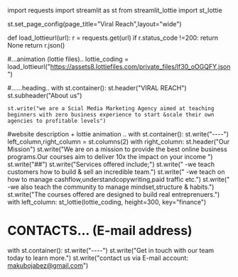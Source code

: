 import requests 
import streamlit as st
from streamlit_lottie import st_lottie

st.set_page_config(page_title="Viral Reach",layout="wide")

def load_lottieurl(url):
    r = requests.get(url)
    if r.status_code !=200:
        return None
    return r.json()

#...animation (lottie files)..
lottie_coding = load_lottieurl("https://assets8.lottiefiles.com/private_files/lf30_oOGQFY.json")

#......heading..
with st.container():
    st.header("VIRAL REACH")
    st.subheader("About us")
    
    st.write("we are a Scial Media Marketing Agency aimed at teaching beginners with zero business experience to start &scale their own agencies to profitable levels") 

#website description + lottie animation ..
with st.container():
    st.write("----")
    left_column,right_column = st.columns(2)
    with right_column:
      st.header("Our Mission")
      st.write("We are on a mission to provide the best online business programs.Our courses aim to deliver 10x the impact on your income ")
      st.write("##")
      st.write("Services offered include;")
      st.write(" -we teach customers how to build & sell an incredible team.")
      st.write(" -we teach on how to manage cashflow,understandcopywriting,paid traffic etc.")
      st.write(" -we also teach the community to manage mindset,structure & habits.")
      st.write("The courses offered are designed to build real entreprenuers.")
    with left_column:
        st_lottie(lottie_coding, height=300, key="finance")   

# CONTACTS... (E-mail address)

with st.container():
    st.write("----")
    st.write("Get in touch with our team today to learn more.")
    st.write("contact us via E-mail account: makubojabez@gmail.com")
